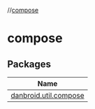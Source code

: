 //[compose](index.md)

# compose

## Packages

| Name |
|---|
| [danbroid.util.compose](compose/danbroid.util.compose/index.md) |
